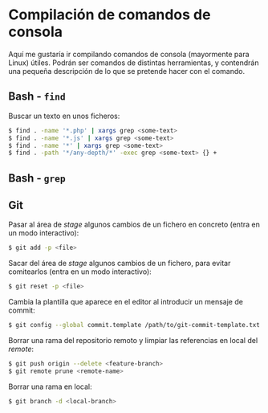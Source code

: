 # Compilación de comandos de consola

Aquí me gustaría ir compilando comandos de consola (mayormente para Linux) útiles.
Podrán ser comandos de distintas herramientas, y contendrán una pequeña descripción
de lo que se pretende hacer con el comando.

## Bash - `find`

Buscar un texto en unos ficheros:

```bash
$ find . -name '*.php' | xargs grep <some-text>
$ find . -name '*.js' | xargs grep <some-text>
$ find . -name '*' | xargs grep <some-text>
$ find . -path '*/any-depth/*' -exec grep <some-text> {} +
```

## Bash - `grep`

## Git

Pasar al área de *stage* algunos cambios de un fichero en concreto (entra en un
modo interactivo):

```bash
$ git add -p <file>
```

Sacar del área de *stage* algunos cambios de un fichero, para evitar comitearlos
(entra en un modo interactivo):

```bash
$ git reset -p <file>
```

Cambia la plantilla que aparece en el editor al introducir un mensaje de commit:

```bash
$ git config --global commit.template /path/to/git-commit-template.txt
```

Borrar una rama del repositorio remoto y limpiar las referencias en local del
*remote*:

```bash
$ git push origin --delete <feature-branch>
$ git remote prune <remote-name>
```

Borrar una rama en local:

```bash
$ git branch -d <local-branch>
```

